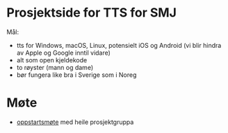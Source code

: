 # Prosjektside for TTS for SMJ

Mål:
- tts for Windows, macOS, Linux, potensielt iOS og Android (vi blir hindra av Apple og Google inntil vidare)
- alt som open kjeldekode
- to røyster (mann og dame)
- bør fungera like bra i Sverige som i Noreg

# Møte

- [oppstartsmøte]() med heile prosjektgruppa